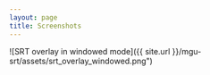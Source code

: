 ```yaml
---
layout: page
title: Screenshots
---
```

![SRT overlay in windowed mode]({{ site.url }}/mgu-srt/assets/srt_overlay_windowed.png")
